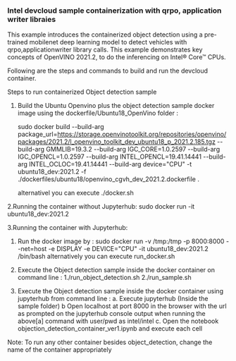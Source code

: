 ### Intel devcloud sample containerization  with qrpo, application writer libraies

This example introduces the containerized object detection using a pre-trained mobilenet deep learning model  to detect vehicles with qrpo,applicationwriter library calls. This example demonstrates key concepts of OpenVINO 2021.2, to do  the inferencing on Intel® Core™ CPUs.

Following are the steps and commands to build and run the devcloud container.


Steps to run containerized Object detection sample

1. Build the Ubuntu Openvino plus the object detection sample docker image  using the dockerfile/Ubuntu18_OpenVino folder  :
     
	 sudo docker build --build-arg package_url=https://storage.openvinotoolkit.org/repositories/openvino/packages/2021.2/l_openvino_toolkit_dev_ubuntu18_p_2021.2.185.tgz  --build-arg GMMLIB=19.3.2  --build-arg IGC_CORE=1.0.2597  --build-arg IGC_OPENCL=1.0.2597  --build-arg INTEL_OPENCL=19.41.14441  --build-arg INTEL_OCLOC=19.41.14441   --build-arg device="CPU" -t ubuntu18_dev:2021.2 -f ./dockerfiles/ubuntu18/openvino_cgvh_dev_2021.2.dockerfile .
	 
	 alternativel you can execute ./docker.sh 


2.Running the container without Jupyterhub:
      sudo docker run -it ubuntu18_dev:2021.2


3.Running the  container with Jupyterhub: 

  1. Run the docker image by : sudo docker run  -v /tmp:/tmp  -p 8000:8000 --net=host -e DISPLAY  -e DEVICE="CPU" -it ubuntu18_dev:2021.2   /bin/bash
    alternatively you can  execute run_docker.sh 

  2. Execute the Object detection sample inside the docker container on command line :
                                                                    1./run_object_detection.sh
                                                                    2./run_sample.sh 

  3. Execute the Object detection sample inside the docker container using jupyterhub from command line :
       a. Execute jupyterhub (Inside the sample folder)
	   b  Open localhost at port 8000 in the browser with the url as prompted on the jupyterhub console output when running the above[a] command with user/pwd as intel/intel 
	   c. Open the notebook objection_detection_container_ver1.ipynb and execute each cell 

Note:  To run any other container besides object_detection, change the name of the container appropriately